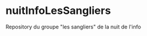 nuitInfoLesSangliers
====================

Repository du groupe "les sangliers" de la nuit de l'info
